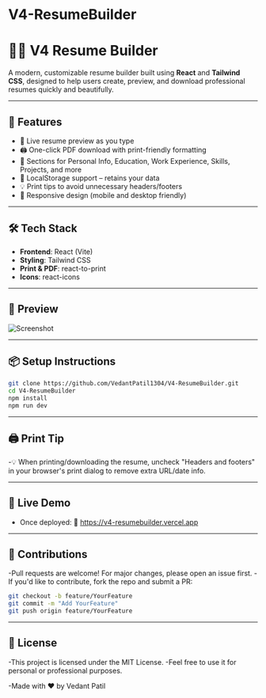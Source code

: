 # V4-ResumeBuilder
# 🧑‍💼 V4 Resume Builder

A modern, customizable resume builder built using **React** and **Tailwind CSS**, designed to help users create, preview, and download professional resumes quickly and beautifully.

---

## 🚀 Features

- 🎨 Live resume preview as you type
- 🖨️ One-click PDF download with print-friendly formatting
- 🧾 Sections for Personal Info, Education, Work Experience, Skills, Projects, and more
- 💾 LocalStorage support – retains your data
- 💡 Print tips to avoid unnecessary headers/footers
- 📱 Responsive design (mobile and desktop friendly)

---

## 🛠️ Tech Stack

- **Frontend**: React (Vite)
- **Styling**: Tailwind CSS
- **Print & PDF**: react-to-print
- **Icons**: react-icons

---

## 📸 Preview

![Screenshot](./public/screenshot.png) <!-- Add screenshot if available -->

---

## 📦 Setup Instructions

```bash
git clone https://github.com/VedantPatil1304/V4-ResumeBuilder.git
cd V4-ResumeBuilder
npm install
npm run dev
```
---

## 🖨️ Print Tip

-💡 When printing/downloading the resume, uncheck "Headers and footers" in your browser's print dialog to remove extra URL/date info.

---

## 📍 Live Demo

- Once deployed:
🔗 https://v4-resumebuilder.vercel.app

---

## 🤝 Contributions

-Pull requests are welcome! For major changes, please open an issue first.
-If you'd like to contribute, fork the repo and submit a PR:
```bash
git checkout -b feature/YourFeature
git commit -m "Add YourFeature"
git push origin feature/YourFeature
```

---

## 📄 License

-This project is licensed under the MIT License.
-Feel free to use it for personal or professional purposes.

-Made with ❤️ by Vedant Patil

